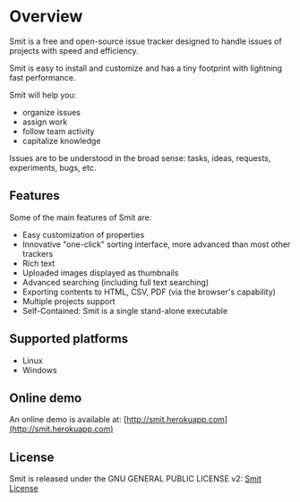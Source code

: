 
# Overview

Smit is a free and open-source issue tracker designed to handle issues of projects with speed and efficiency.

Smit is easy to install and customize and has a tiny footprint with lightning fast performance.

Smit will help you:

- organize issues
- assign work
- follow team activity
- capitalize knowledge

Issues are to be understood in the broad sense: tasks, ideas, requests, experiments, bugs, etc.

## Features

Some of the main features of Smit are:

- Easy customization of properties
- Innovative "one-click" sorting interface, more advanced than most other trackers
- Rich text
- Uploaded images displayed as thumbnails
- Advanced searching (including full text searching)
- Exporting contents to HTML, CSV, PDF (via the browser's capability)
- Multiple projects support
- Self-Contained: Smit is a single stand-alone executable

## Supported platforms

- Linux
- Windows


## Online demo

An online demo is available at: [http://smit.herokuapp.com](http://smit.herokuapp.com)

## License

Smit is released under the GNU GENERAL PUBLIC LICENSE v2: [Smit License](http://github.com/goeb/smit/blob/master/LICENSE)

